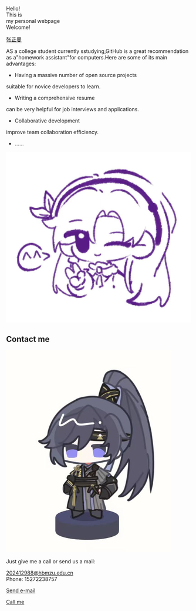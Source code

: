 Hello!  
This is  
my personal webpage  
Welcome!

[张芷曼](index.html#appointment)

AS a college student currently sstudying,GitHub is a great recommendation as a"homework assistant"for computers.Here are some of its main advantages:

- Having a massive number of open source projects

suitable for novice developers to learn.

- Writing a comprehensive resume

can be very helpful for job interviews and applications.

- Collaborative development

improve team collaboration efficiency.

- ......

![](https://raw.githubusercontent.com/Zhangzhiman/Zhangzhiman.github.io/refs/heads/main/abc1.jpg)

## Contact me

![](https://raw.githubusercontent.com/Zhangzhiman/Zhangzhiman.github.io/refs/heads/main/abc2.jpg)

Just give me a call or send us a mail:

202412988@hbmzu.edu.cn  
Phone: 15272238757

[Send e-mail](mailto:gardening@example.com)

[Call me](tel:55512345678)
